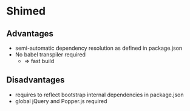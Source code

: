 # Shimed
## Advantages

 * semi-automatic dependency resolution as defined in package.json
 * No babel transpiler required
   * => fast build

## Disadvantages

 * requires to reflect bootstrap internal dependencies in package.json
 * global jQuery and Popper.js required
